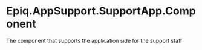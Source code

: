 # Epiq.AppSupport.SupportApp.Component
The component that supports the application side for the support staff
